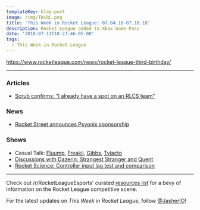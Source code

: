 ```yaml
---
templateKey: blog-post
image: /img/TWiRL.png
title: 'This Week in Rocket League: 07.04.18-07.10.18'
description: Rocket League added to Xbox Game Pass
date: '2018-07-11T10:27:46-05:00'
tags:
  - This Week in Rocket League
---
```

https://www.rocketleague.com/news/rocket-league-third-birthday/



---

### Articles

* [Scrub confirms: “I already have a spot on an RLCS team”](https://rocketeers.gg/interview-scrub-killa-rocket-league-player-rlcs-team-season-6/)

### News

* [Rocket Street announces Psyonix sponsorship](https://twitter.com/RocketStreet/status/1015722718107521027)

### Shows

* Casual Talk: [Fluump](https://www.youtube.com/watch?v=8NNSpqLsU9k), [Freakii](https://youtu.be/M8lVDxN2M5Y), [Gibbs](https://www.youtube.com/watch?v=-PTORpIt8j4), [Tylacto](https://www.youtube.com/watch?v=rsO1NRPXCqM)
* [Discussions with Dazerin: Strangest Stranger and Quent](https://www.youtube.com/watch?v=3wa1nUYr1NQ)
* [Rocket Science: Controller input lag test and comparison](https://www.youtube.com/watch?v=Cv-OOn7iYio)

---

Check out /r/RocketLeagueEsports' curated [resources list](https://www.reddit.com/r/RocketLeagueEsports/wiki/links) for a bevy of information on the Rocket League competitive scene.

For the latest updates on _This Week in Rocket League_, follow [@JasherIO](https://twitter.com/JasherIO)!
